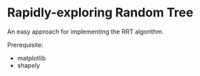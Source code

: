 # Rapidly-exploring Random Tree
An easy approach for implementing the RRT algorithm.

Prerequisite:
  - matplotlib
  - shapely
